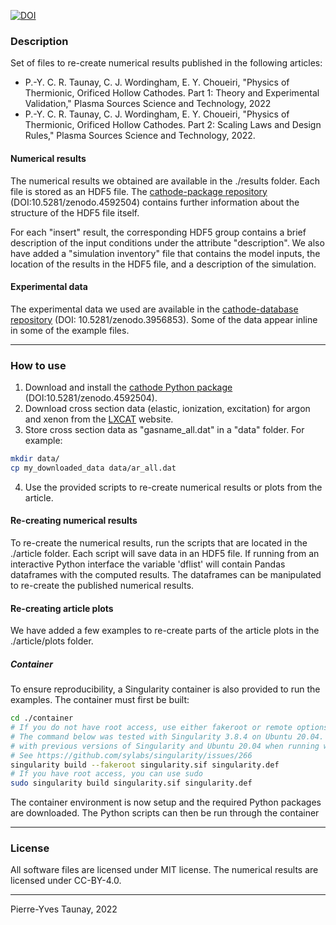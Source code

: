 [![DOI](https://zenodo.org/badge/DOI/10.5281/zenodo.4615625.svg)](https://doi.org/10.5281/zenodo.4615625)

### Description
Set of files to re-create numerical results published in the following articles:

* P.-Y. C. R. Taunay, C. J. Wordingham, E. Y. Choueiri, 
"Physics of Thermionic, Orificed Hollow Cathodes. Part 1: Theory and Experimental Validation," 
Plasma Sources Science and Technology, 2022
* P.-Y. C. R. Taunay, C. J. Wordingham, E. Y. Choueiri, 
"Physics of Thermionic, Orificed Hollow Cathodes. Part 2: Scaling Laws and Design Rules," 
Plasma Sources Science and Technology, 2022.

#### Numerical results
The numerical results we obtained are available in the ./results folder. Each file is stored 
as an HDF5 file. 
The [cathode-package repository](https://github.com/eppdyl/cathode-package) (DOI:10.5281/zenodo.4592504) 
contains further information about the structure of the HDF5 file itself.

For each "insert" result, the corresponding HDF5 group contains a brief description of the input 
conditions under the attribute "description".
We also have added a "simulation inventory" file that contains the model inputs, the location of the results 
in the HDF5 file, and a description of the simulation. 

#### Experimental data
The experimental data we used are available in the [cathode-database repository](https://github.com/eppdyl/cathode-database) 
(DOI: 10.5281/zenodo.3956853). Some of the data appear inline in some of the example files. 

---
### How to use
1. Download and install the [cathode Python package](https://github.com/eppdyl/cathode-package) (DOI:10.5281/zenodo.4592504).
2. Download cross section data (elastic, ionization, excitation) for argon and xenon from the [LXCAT](https://lxcat.net) website.
3. Store cross section data as "gasname_all.dat" in a "data" folder. For example: 
```bash
mkdir data/
cp my_downloaded_data data/ar_all.dat
```
4. Use the provided scripts to re-create numerical results or plots from the article.

#### Re-creating numerical results
To re-create the numerical results, run the scripts that are located in the ./article folder. 
Each script will save data in an HDF5 file. 
If running from an interactive Python interface the variable 'dflist' 
will contain Pandas dataframes with the computed results. 
The dataframes can be manipulated to re-create the published numerical results. 

#### Re-creating article plots
We have added a few examples to re-create parts of the article plots in the ./article/plots folder.

##### Container 
To ensure reproducibility, a Singularity container is also provided to run the examples.
The container must first be built:

```bash
cd ./container
# If you do not have root access, use either fakeroot or remote options. See Singularity docs
# The command below was tested with Singularity 3.8.4 on Ubuntu 20.04. There seems to be an issue 
# with previous versions of Singularity and Ubuntu 20.04 when running with fakeroot.
# See https://github.com/sylabs/singularity/issues/266
singularity build --fakeroot singularity.sif singularity.def
# If you have root access, you can use sudo
sudo singularity build singularity.sif singularity.def
```

The container environment is now setup and the required Python packages are downloaded. The Python 
scripts can then be run through the container 

---
### License
All software files are licensed under MIT license.
The numerical results are licensed under CC-BY-4.0. 

---
Pierre-Yves Taunay, 2022
